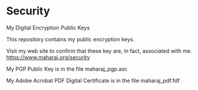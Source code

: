 # Security
My Digital Encryption Public Keys

This repository contains my public encryption keys.

Visit my web site to confirm that these key are, in fact, associated with me.
https://www.maharaj.org/security

My PGP Public Key is in the file maharaj_pgp.asc

My Adobe Acrobat PDF Digital Certificate is in the file maharaj_pdf.fdf
